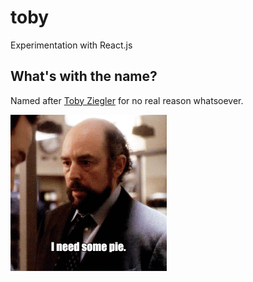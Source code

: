 # toby

Experimentation with React.js

## What's with the name?

Named after [Toby Ziegler](https://en.wikipedia.org/wiki/Toby_Ziegler) for no real reason whatsoever.

<img src="doc/toby.gif" alt="Toby Ziegler"/>
